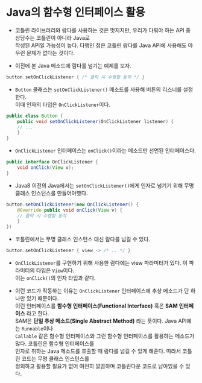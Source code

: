 # Java의 함수형 인터페이스 활용

- 코틀린 라이브러리와 람다를 사용하는 것은 멋지지만, 우리가 다뤄야 하는 API 중 상당수는 코틀린이 아니라 Java로  
  작성된 API일 가능성이 높다. 다행인 점은 코틀린 람다를 Java API에 사용해도 아무런 문제가 없다는 것이다.

- 이전에 본 Java 메소드에 람다를 넘기는 예제를 보자.

```kt
button.setOnClickListener { /* 클릭 시 수행할 동작 */ }
```

- `Button` 클래스는 `setOnClickListener()` 메소드를 사용해 버튼의 리스너를 설정한다.  
  이때 인자의 타입은 `OnClickListener`이다.

```java
public class Button {
    public void setOnClickListener(OnClickListener listener) {
	// ...
    }
}
```

- `OnClickListener` 인터페이스는 `onClick()`이라는 메소드만 선언된 인터페이스다.

```java
public interface OnClickListener {
    void onClick(View v);
}
```

- Java8 이전의 Java에서는 `setOnClickListener()`에게 인자로 넘기기 위해 무명 클래스 인스턴스를 만들어야했다.

```java
button.setOnClickListener(new OnClickListener() {
    @Override public void onClick(View v) {
	// 클릭 시 수행할 동작
    }
})
```

- 코틀린에서는 무명 클래스 인스턴스 대신 람다를 넘길 수 있다.

```kt
button.setOnClickListener { view -> /* .. */ }
```

- `OnClickListener`를 구현하기 위해 사용한 람다에는 view 파라미터가 있다. 이 파라미터의 타입은 `View`이다.  
  이는 `onClick()`의 인자 타입과 같다.

- 이런 코드가 작동하는 이유는 `OnClickListener` 인터페이스에 추상 메소드가 단 하나만 있기 때문이다.  
  이런 인터페이스를 **함수형 인터페이스(Functional Interface)** 혹은 **SAM 인터페이스** 라고 한다.  
  SAM은 **단일 추상 메소드(Single Abstract Method)** 라는 뜻이다. Java API에는 `Runnable`이나  
  `Callable` 같은 함수형 인터페이스와 그런 함수형 인터페이스를 활용하는 메소드가 많다. 코틀린은 함수형 인터페이스를  
  인자로 취하는 Java 메소드를 호출할 때 람다를 넘길 수 있게 해준다. 따라서 코틀린 코드는 무명 클래스 인스턴스를  
  정의하고 활용할 필요가 없어 여전히 깔끔하며 코틀린다운 코드로 남아있을 수 있다.
